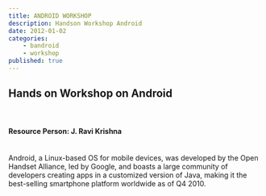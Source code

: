 ```yaml
---
title: ANDROID WORKSHOP
description: Handson Workshop Android
date: 2012-01-02
categories:
    - bandroid
    - workshop
published: true
---
```


## Hands on Workshop on Android

<br>

<h4 style="text-align:left"> Resource Person: J. Ravi Krishna</h4>
<br>
Android, a Linux-based OS for mobile devices, was developed by the Open Handset Alliance, led by Google, and boasts a large community of developers creating apps in a customized version of Java, making it the best-selling smartphone platform worldwide as of Q4 2010.
